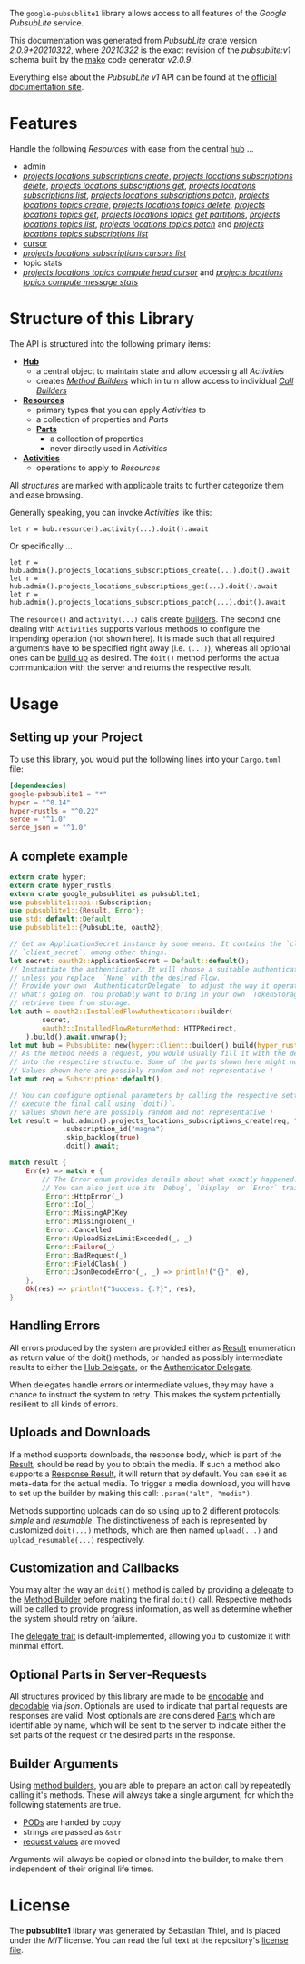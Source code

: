 <!---
DO NOT EDIT !
This file was generated automatically from 'src/mako/api/README.md.mako'
DO NOT EDIT !
-->
The `google-pubsublite1` library allows access to all features of the *Google PubsubLite* service.

This documentation was generated from *PubsubLite* crate version *2.0.9+20210322*, where *20210322* is the exact revision of the *pubsublite:v1* schema built by the [mako](http://www.makotemplates.org/) code generator *v2.0.9*.

Everything else about the *PubsubLite* *v1* API can be found at the
[official documentation site](https://cloud.google.com/pubsub/lite/docs).
# Features

Handle the following *Resources* with ease from the central [hub](https://docs.rs/google-pubsublite1/2.0.9+20210322/google_pubsublite1/PubsubLite) ... 

* admin
 * [*projects locations subscriptions create*](https://docs.rs/google-pubsublite1/2.0.9+20210322/google_pubsublite1/api::AdminProjectLocationSubscriptionCreateCall), [*projects locations subscriptions delete*](https://docs.rs/google-pubsublite1/2.0.9+20210322/google_pubsublite1/api::AdminProjectLocationSubscriptionDeleteCall), [*projects locations subscriptions get*](https://docs.rs/google-pubsublite1/2.0.9+20210322/google_pubsublite1/api::AdminProjectLocationSubscriptionGetCall), [*projects locations subscriptions list*](https://docs.rs/google-pubsublite1/2.0.9+20210322/google_pubsublite1/api::AdminProjectLocationSubscriptionListCall), [*projects locations subscriptions patch*](https://docs.rs/google-pubsublite1/2.0.9+20210322/google_pubsublite1/api::AdminProjectLocationSubscriptionPatchCall), [*projects locations topics create*](https://docs.rs/google-pubsublite1/2.0.9+20210322/google_pubsublite1/api::AdminProjectLocationTopicCreateCall), [*projects locations topics delete*](https://docs.rs/google-pubsublite1/2.0.9+20210322/google_pubsublite1/api::AdminProjectLocationTopicDeleteCall), [*projects locations topics get*](https://docs.rs/google-pubsublite1/2.0.9+20210322/google_pubsublite1/api::AdminProjectLocationTopicGetCall), [*projects locations topics get partitions*](https://docs.rs/google-pubsublite1/2.0.9+20210322/google_pubsublite1/api::AdminProjectLocationTopicGetPartitionCall), [*projects locations topics list*](https://docs.rs/google-pubsublite1/2.0.9+20210322/google_pubsublite1/api::AdminProjectLocationTopicListCall), [*projects locations topics patch*](https://docs.rs/google-pubsublite1/2.0.9+20210322/google_pubsublite1/api::AdminProjectLocationTopicPatchCall) and [*projects locations topics subscriptions list*](https://docs.rs/google-pubsublite1/2.0.9+20210322/google_pubsublite1/api::AdminProjectLocationTopicSubscriptionListCall)
* [cursor](https://docs.rs/google-pubsublite1/2.0.9+20210322/google_pubsublite1/api::Cursor)
 * [*projects locations subscriptions cursors list*](https://docs.rs/google-pubsublite1/2.0.9+20210322/google_pubsublite1/api::CursorProjectLocationSubscriptionCursorListCall)
* topic stats
 * [*projects locations topics compute head cursor*](https://docs.rs/google-pubsublite1/2.0.9+20210322/google_pubsublite1/api::TopicStatProjectLocationTopicComputeHeadCursorCall) and [*projects locations topics compute message stats*](https://docs.rs/google-pubsublite1/2.0.9+20210322/google_pubsublite1/api::TopicStatProjectLocationTopicComputeMessageStatCall)




# Structure of this Library

The API is structured into the following primary items:

* **[Hub](https://docs.rs/google-pubsublite1/2.0.9+20210322/google_pubsublite1/PubsubLite)**
    * a central object to maintain state and allow accessing all *Activities*
    * creates [*Method Builders*](https://docs.rs/google-pubsublite1/2.0.9+20210322/google_pubsublite1/client::MethodsBuilder) which in turn
      allow access to individual [*Call Builders*](https://docs.rs/google-pubsublite1/2.0.9+20210322/google_pubsublite1/client::CallBuilder)
* **[Resources](https://docs.rs/google-pubsublite1/2.0.9+20210322/google_pubsublite1/client::Resource)**
    * primary types that you can apply *Activities* to
    * a collection of properties and *Parts*
    * **[Parts](https://docs.rs/google-pubsublite1/2.0.9+20210322/google_pubsublite1/client::Part)**
        * a collection of properties
        * never directly used in *Activities*
* **[Activities](https://docs.rs/google-pubsublite1/2.0.9+20210322/google_pubsublite1/client::CallBuilder)**
    * operations to apply to *Resources*

All *structures* are marked with applicable traits to further categorize them and ease browsing.

Generally speaking, you can invoke *Activities* like this:

```Rust,ignore
let r = hub.resource().activity(...).doit().await
```

Or specifically ...

```ignore
let r = hub.admin().projects_locations_subscriptions_create(...).doit().await
let r = hub.admin().projects_locations_subscriptions_get(...).doit().await
let r = hub.admin().projects_locations_subscriptions_patch(...).doit().await
```

The `resource()` and `activity(...)` calls create [builders][builder-pattern]. The second one dealing with `Activities` 
supports various methods to configure the impending operation (not shown here). It is made such that all required arguments have to be 
specified right away (i.e. `(...)`), whereas all optional ones can be [build up][builder-pattern] as desired.
The `doit()` method performs the actual communication with the server and returns the respective result.

# Usage

## Setting up your Project

To use this library, you would put the following lines into your `Cargo.toml` file:

```toml
[dependencies]
google-pubsublite1 = "*"
hyper = "^0.14"
hyper-rustls = "^0.22"
serde = "^1.0"
serde_json = "^1.0"
```

## A complete example

```Rust
extern crate hyper;
extern crate hyper_rustls;
extern crate google_pubsublite1 as pubsublite1;
use pubsublite1::api::Subscription;
use pubsublite1::{Result, Error};
use std::default::Default;
use pubsublite1::{PubsubLite, oauth2};

// Get an ApplicationSecret instance by some means. It contains the `client_id` and 
// `client_secret`, among other things.
let secret: oauth2::ApplicationSecret = Default::default();
// Instantiate the authenticator. It will choose a suitable authentication flow for you, 
// unless you replace  `None` with the desired Flow.
// Provide your own `AuthenticatorDelegate` to adjust the way it operates and get feedback about 
// what's going on. You probably want to bring in your own `TokenStorage` to persist tokens and
// retrieve them from storage.
let auth = oauth2::InstalledFlowAuthenticator::builder(
        secret,
        oauth2::InstalledFlowReturnMethod::HTTPRedirect,
    ).build().await.unwrap();
let mut hub = PubsubLite::new(hyper::Client::builder().build(hyper_rustls::HttpsConnector::with_native_roots()), auth);
// As the method needs a request, you would usually fill it with the desired information
// into the respective structure. Some of the parts shown here might not be applicable !
// Values shown here are possibly random and not representative !
let mut req = Subscription::default();

// You can configure optional parameters by calling the respective setters at will, and
// execute the final call using `doit()`.
// Values shown here are possibly random and not representative !
let result = hub.admin().projects_locations_subscriptions_create(req, "parent")
             .subscription_id("magna")
             .skip_backlog(true)
             .doit().await;

match result {
    Err(e) => match e {
        // The Error enum provides details about what exactly happened.
        // You can also just use its `Debug`, `Display` or `Error` traits
         Error::HttpError(_)
        |Error::Io(_)
        |Error::MissingAPIKey
        |Error::MissingToken(_)
        |Error::Cancelled
        |Error::UploadSizeLimitExceeded(_, _)
        |Error::Failure(_)
        |Error::BadRequest(_)
        |Error::FieldClash(_)
        |Error::JsonDecodeError(_, _) => println!("{}", e),
    },
    Ok(res) => println!("Success: {:?}", res),
}

```
## Handling Errors

All errors produced by the system are provided either as [Result](https://docs.rs/google-pubsublite1/2.0.9+20210322/google_pubsublite1/client::Result) enumeration as return value of
the doit() methods, or handed as possibly intermediate results to either the 
[Hub Delegate](https://docs.rs/google-pubsublite1/2.0.9+20210322/google_pubsublite1/client::Delegate), or the [Authenticator Delegate](https://docs.rs/yup-oauth2/*/yup_oauth2/trait.AuthenticatorDelegate.html).

When delegates handle errors or intermediate values, they may have a chance to instruct the system to retry. This 
makes the system potentially resilient to all kinds of errors.

## Uploads and Downloads
If a method supports downloads, the response body, which is part of the [Result](https://docs.rs/google-pubsublite1/2.0.9+20210322/google_pubsublite1/client::Result), should be
read by you to obtain the media.
If such a method also supports a [Response Result](https://docs.rs/google-pubsublite1/2.0.9+20210322/google_pubsublite1/client::ResponseResult), it will return that by default.
You can see it as meta-data for the actual media. To trigger a media download, you will have to set up the builder by making
this call: `.param("alt", "media")`.

Methods supporting uploads can do so using up to 2 different protocols: 
*simple* and *resumable*. The distinctiveness of each is represented by customized 
`doit(...)` methods, which are then named `upload(...)` and `upload_resumable(...)` respectively.

## Customization and Callbacks

You may alter the way an `doit()` method is called by providing a [delegate](https://docs.rs/google-pubsublite1/2.0.9+20210322/google_pubsublite1/client::Delegate) to the 
[Method Builder](https://docs.rs/google-pubsublite1/2.0.9+20210322/google_pubsublite1/client::CallBuilder) before making the final `doit()` call. 
Respective methods will be called to provide progress information, as well as determine whether the system should 
retry on failure.

The [delegate trait](https://docs.rs/google-pubsublite1/2.0.9+20210322/google_pubsublite1/client::Delegate) is default-implemented, allowing you to customize it with minimal effort.

## Optional Parts in Server-Requests

All structures provided by this library are made to be [encodable](https://docs.rs/google-pubsublite1/2.0.9+20210322/google_pubsublite1/client::RequestValue) and 
[decodable](https://docs.rs/google-pubsublite1/2.0.9+20210322/google_pubsublite1/client::ResponseResult) via *json*. Optionals are used to indicate that partial requests are responses 
are valid.
Most optionals are are considered [Parts](https://docs.rs/google-pubsublite1/2.0.9+20210322/google_pubsublite1/client::Part) which are identifiable by name, which will be sent to 
the server to indicate either the set parts of the request or the desired parts in the response.

## Builder Arguments

Using [method builders](https://docs.rs/google-pubsublite1/2.0.9+20210322/google_pubsublite1/client::CallBuilder), you are able to prepare an action call by repeatedly calling it's methods.
These will always take a single argument, for which the following statements are true.

* [PODs][wiki-pod] are handed by copy
* strings are passed as `&str`
* [request values](https://docs.rs/google-pubsublite1/2.0.9+20210322/google_pubsublite1/client::RequestValue) are moved

Arguments will always be copied or cloned into the builder, to make them independent of their original life times.

[wiki-pod]: http://en.wikipedia.org/wiki/Plain_old_data_structure
[builder-pattern]: http://en.wikipedia.org/wiki/Builder_pattern
[google-go-api]: https://github.com/google/google-api-go-client

# License
The **pubsublite1** library was generated by Sebastian Thiel, and is placed 
under the *MIT* license.
You can read the full text at the repository's [license file][repo-license].

[repo-license]: https://github.com/Byron/google-apis-rsblob/main/LICENSE.md
